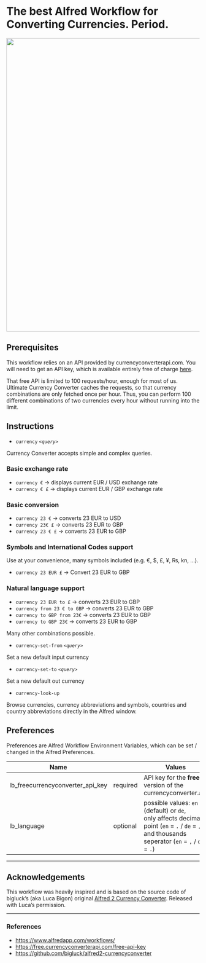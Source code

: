 # The best Alfred Workflow for Converting Currencies. Period.

<img src="https://littlebrighter.erevo.io/alfred/img/ultimate-currency-converter/workflow.png" width="764">

## Prerequisites

This workflow relies on an API provided by currencyconverterapi.com. You will need to get an API key, which is available entirely free of charge [here](https://free.currencyconverterapi.com/free-api-key).

That free API is limited to 100 requests/hour, enough for most of us. Ultimate Currency Converter caches the requests, so that currency combinations are only fetched once per hour. Thus, you can perform 100 different combinations of two currencies every hour without running into the limit.

## Instructions

- `currency` *`<query>`*

Currency Converter accepts simple and complex queries.

### Basic exchange rate
 * `currency €` → displays current EUR / USD exchange rate
 * `currency € £` → displays current EUR / GBP exchange rate

### Basic conversion
 * `currency 23 €` → converts 23 EUR to USD
 * `currency 23€ £` → converts 23 EUR to GBP
 * `currency 23 € £` → converts 23 EUR to GBP

### Symbols and International Codes support
Use at your convenience, many symbols included (e.g. €, $, £, ¥, ₨, kn, …).
 * `currency 23 EUR £` → Convert 23 EUR to GBP

###  Natural language support
  * `currency 23 EUR to £` → converts 23 EUR to GBP
  * `currency from 23 € to GBP` → converts 23 EUR to GBP
  * `currency to GBP from 23€` → converts 23 EUR to GBP
  * `currency to GBP 23€` → converts 23 EUR to GBP

Many other combinations possible.

- `currency-set-from` *`<query>`*

Set a new default input currency

- `currency-set-to` *`<query>`*

Set a new default out currency

- `currency-look-up`

Browse currencies, currency abbreviations and symbols, countries and country abbreviations directly in the Alfred window.



## Preferences

Preferences are Alfred Workflow Environment Variables, which can be set / changed in the Alfred Preferences.

Name | | Values
------------|---|-------
lb_freecurrencyconverter_api_key | required | API key for the **free** version of the currencyconverter.api
lb_language | optional | possible values: `en` (default) or `de`, <br>only affects decimal point (`en` = `.` / `de` = `,`)<br>and thousands seperator (`en` = `,` / `de` = `.`)

---

## Acknowledgements

This workflow was heavily inspired and is based on the source code of bigluck’s (aka Luca Bigon) original [Alfred 2 Currency Converter](https://github.com/bigluck/alfred2-currencyconverter). Released with Luca’s permission.

---

### References

* <https://www.alfredapp.com/workflows/>
* <https://free.currencyconverterapi.com/free-api-key>
* <https://github.com/bigluck/alfred2-currencyconverter>
